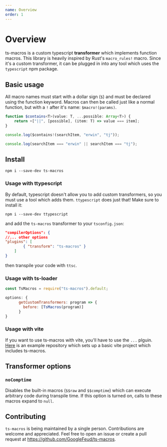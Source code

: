 ```yaml
---
name: Overview
order: 1
---
```


# Overview

ts-macros is a custom typescript **transformer** which implements function macros. This library is heavily inspired by Rust's `macro_rules!` macro. Since it's a custom transformer, it can be plugged in into any tool which uses the `typescript` npm package.


## Basic usage

All macro names must start with a dollar sign (`$`) and must be declared using the function keyword. Macros can then be called just like a normal function, but with a `!` after it's name: `$macro!(params)`.

```ts --Macro
function $contains<T>(value: T, ...possible: Array<T>) {
    return +["||", [possible], (item: T) => value === item];
}
```
```ts --Call
console.log($contains!(searchItem, "erwin", "tj")); 
```
```ts --Result
console.log(searchItem === "erwin" || searchItem === "tj");
```

## Install

```
npm i --save-dev ts-macros
```

### Usage with ttypescript

By default, typescript doesn't allow you to add custom transformers, so you must use a tool which adds them. `ttypescript` does just that! Make sure to install it:

```
npm i --save-dev ttypescript
```

and add the `ts-macros` transformer to your `tsconfig.json`:

```json
"compilerOptions": {
//... other options
"plugins": [
        { "transform": "ts-macros" }
    ]
}
```

then transpile your code with `ttsc`.

### Usage with ts-loader

```js
const TsMacros = require("ts-macros").default;

options: {
      getCustomTransformers: program => {
        before: [TsMacros(program)]
      }
}
```

### Usage with vite

If you want to use ts-macros with vite, you'll have to use the `...` plguin. [Here](https://github.com/GoogleFeud/ts-macros-vite-example) is an
example repository which sets up a basic vite project which includes ts-macros.

## Transformer options

### `noComptime`

Disables the built-in macros (`$$raw` and `$$comptime`) which can execute arbitrary code during transpile time. If this option is turned on, calls to these macros expand to `null`.

## Contributing

`ts-macros` is being maintained by a single person. Contributions are welcome and appreciated. Feel free to open an issue or create a pull request at https://github.com/GoogleFeud/ts-macros.